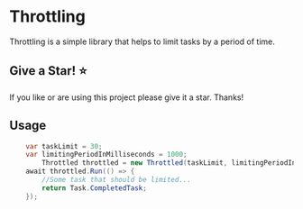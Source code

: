 # Throttling
Throttling is a simple library that helps to limit tasks by a period of time.

## Give a Star! :star:
If you like or are using this project please give it a star. Thanks!

## Usage

```C#
	var taskLimit = 30;	
	var limitingPeriodInMilliseconds = 1000;
        Throttled throttled = new Throttled(taskLimit, limitingPeriodInMilliseconds);
	await throttled.Run(() => {
		//Some task that should be limited...
		return Task.CompletedTask;		
	});
```
